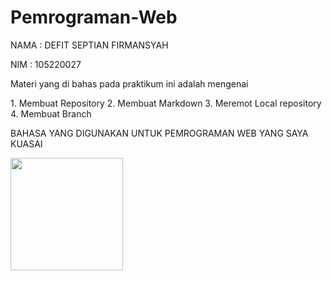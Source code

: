 # Pemrograman-Web

NAMA : DEFIT SEPTIAN FIRMANSYAH
</p>
NIM  : 105220027
</p>
Materi yang di bahas pada praktikum ini adalah mengenai 
</p>
      1. Membuat Repository
      2. Membuat Markdown
      3. Meremot Local repository
      4. Membuat Branch
      
BAHASA YANG DIGUNAKAN UNTUK PEMROGRAMAN WEB YANG SAYA KUASAI
<p align="left">
<a href="https://github.com/davidseptian1">
<img height="180em" src="https://github-readme-stats-eight-theta.vercel.app/api/top-langs/?username=davidseptian1&layout=compact&langs_count=8&theme=algolia"/>
</a>
</p>

